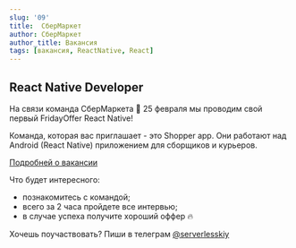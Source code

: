 ```yaml
---
slug: '09'
title:  СберМаркет
author: СберМаркет
author_title: Вакансия
tags: [вакансия, ReactNative, React]
---
```


## React Native Developer

На связи команда СберМаркета 💚
25 февраля мы проводим свой первый FridayOffer React Native!

Команда, которая вас приглашает - это Shopper app. Они работают над Android (React Native) приложением для сборщиков и курьеров.

[Подробней о вакансии](https://sbermarket-team.notion.site/sbermarket-team/React-Native-c23798dbecec4822a00ad45002d3d064)

Что будет интересного:
- познакомитесь с командой;
- всего за 2 часа пройдете все интервью;
- в случае успеха получите хороший оффер 🔥

Хочешь поучаствовать? Пиши в телеграм [@serverlesskiy](https://t.me/serverlesskiy)
 





